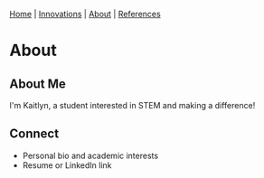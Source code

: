 [Home](/engineering-healthcare-project/) | [Innovations](/engineering-healthcare-project/innovations) | [About](/engineering-healthcare-project/aboutME) | [References](/engineering-healthcare-project/resources)
# About

## About Me
I'm Kaitlyn, a student interested in STEM and making a difference!

## Connect
- Personal bio and academic interests
- Resume or LinkedIn link 
